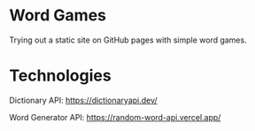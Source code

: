 # Word Games
Trying out a static site on GitHub pages with simple word games.

# Technologies
Dictionary API: https://dictionaryapi.dev/

Word Generator API: https://random-word-api.vercel.app/


